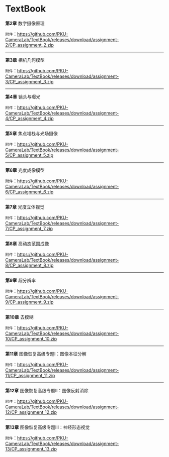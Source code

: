 # TextBook

**第2章** 数字摄像原理

`附件`：https://github.com/PKU-CameraLab/TextBook/releases/download/assignment-2/CP_assignment_2.zip

------
**第3章** 相机几何模型

`附件`：https://github.com/PKU-CameraLab/TextBook/releases/download/assignment-3/CP_assignment_3.zip

------

**第4章** 镜头与曝光

`附件`：https://github.com/PKU-CameraLab/TextBook/releases/download/assignment-4/CP_assignment_4.zip

------

**第5章** 焦点堆栈与光场摄像

`附件`：https://github.com/PKU-CameraLab/TextBook/releases/download/assignment-5/CP_assignment_5.zip

------

**第6章** 光度成像模型

`附件`：https://github.com/PKU-CameraLab/TextBook/releases/download/assignment-6/CP_assignment_6.zip

------
**第7章** 光度立体视觉

`附件`：https://github.com/PKU-CameraLab/TextBook/releases/download/assignment-7/CP_assignment_7.zip

------

**第8章** 高动态范围成像

`附件`：https://github.com/PKU-CameraLab/TextBook/releases/download/assignment-8/CP_assignment_8.zip

------

**第9章** 超分辨率

`附件`：https://github.com/PKU-CameraLab/TextBook/releases/download/assignment-9/CP_assignment_9.zip

------

**第10章** 去模糊

`附件`：https://github.com/PKU-CameraLab/TextBook/releases/download/assignment-10/CP_assignment_10.zip

------

**第11章** 图像恢复高级专题I：图像本征分解

`附件`：https://github.com/PKU-CameraLab/TextBook/releases/download/assignment-11/CP_assignment_11.zip

------

**第12章** 图像恢复高级专题II：图像反射消除

`附件`：https://github.com/PKU-CameraLab/TextBook/releases/download/assignment-12/CP_assignment_12.zip

------

**第13章** 图像恢复高级专题III：神经形态视觉

`附件`：https://github.com/PKU-CameraLab/TextBook/releases/download/assignment-13/CP_assignment_13.zip

